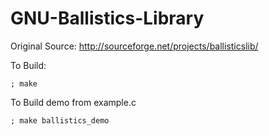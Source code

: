 GNU-Ballistics-Library
======================

Original Source: http://sourceforge.net/projects/ballisticslib/

To Build:

    ; make

To Build demo from example.c

    ; make ballistics_demo
